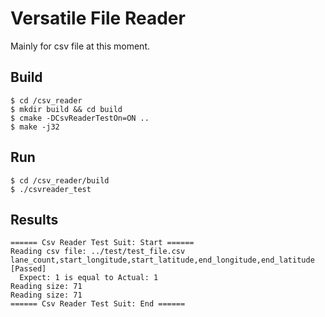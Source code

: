 # Versatile File Reader
Mainly for csv file at this moment.

## Build
```
$ cd /csv_reader
$ mkdir build && cd build
$ cmake -DCsvReaderTestOn=ON ..
$ make -j32
```

## Run
```
$ cd /csv_reader/build
$ ./csvreader_test
```

## Results
```
====== Csv Reader Test Suit: Start ======
Reading csv file: ../test/test_file.csv
lane_count,start_longitude,start_latitude,end_longitude,end_latitude
[Passed] 
  Expect: 1 is equal to Actual: 1
Reading size: 71
Reading size: 71
====== Csv Reader Test Suit: End ======
```
